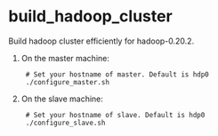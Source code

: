 build_hadoop_cluster
====================

Build hadoop cluster efficiently for hadoop-0.20.2.

1. On the master machine:

		# Set your hostname of master. Default is hdp0
		./configure_master.sh

2. On the slave machine:

		# Set your hostname of slave. Default is hdp0  
		./configure_slave.sh
    
